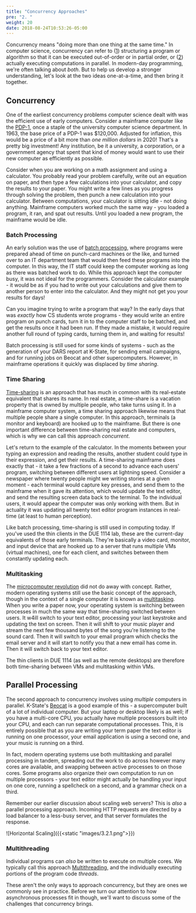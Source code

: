 ```yaml
---
title: "Concurrency Approaches"
pre: "2. "
weight: 20
date: 2018-08-24T10:53:26-05:00
---
```


Concurrency means "doing more than one thing at the same time."  In computer science, concurrency can refer to ([1](https://en.wikipedia.org/wiki/Concurrency_(computer_science))) structuring a program or algorithm so that it can be executed out-of-order or in partial order, or ([2](https://en.wikipedia.org/wiki/Concurrent_computing)) actually executing computations in parallel.  In modern-day programming, we're often talking about _both_.  But to help us develop a stronger understanding, let's look at the two ideas one-at-a-time, and then bring it together.

## Concurrency
One of the earliest concurrency problems computer science dealt with was the efficient use of early computers.  Consider a mainframe computer like the [PDP-1](https://en.wikipedia.org/wiki/PDP-1), once a staple of the university computer science department.  In 1963, the base price of a PDP-1 was $120,000.  Adjusted for inflation, this would be a price of a bit more than _one million dollars_ in 2020!  That's a pretty big investment!  Any institution, be it a university, a corporation, or a government agency that spent that kind of money would want to use their new computer as efficiently as possible.

Consider when you are working on a math assignment and using a calculator.  You probably read your problem carefully, write out an equation on paper, and then type a few calculations into your calculator, and copy the results to your paper.  You might write a few lines as you progress through solving the problem, then punch a new calculation into your calculator.  Between computations, your calculator is sitting idle - not doing anything.  Mainframe computers worked much the same way - you loaded a program, it ran, and spat out results.  Until you loaded a new program, the mainframe would be idle.  

### Batch Processing 
An early solution was the use of [batch processing](https://en.wikipedia.org/wiki/Batch_processing), where programs were prepared ahead of time on punch-card machines or the like, and turned over to an IT department team that would then feed these programs into the computer.  In this way, the IT staff could keep the computer working as long as there was batched work to do.  While this approach kept the computer busy, it was not ideal for the programmers.  Consider the calculator example - it would be as if you had to write out your calculations and give them to another person to enter into the calculator.  And they might not get you your results for days!  

Can you imagine trying to write a program that way? In the early days that was _exactly_ how CS students wrote programs - they would write an entire program on punch cards, turn it in to the computer staff to be batched, and get the results once it had been run.  If they made a mistake, it would require another full round of typing cards, turning them in, and waiting for results!

Batch processing is still used for some kinds of systems - such as the generation of your DARS report at K-State, for sending email campaigns, and for running jobs on Beocat and other supercomputers.  However, in mainframe operations it quickly was displaced by _time sharing_.

### Time Sharing
[Time-sharing](https://en.wikipedia.org/wiki/Time-sharing) is an approach that has much in common with its real-estate equivalent that shares its name.  In real estate, a time-share is a vacation property that is owned by multiple people, who take turns using it.  In a mainframe computer system, a time sharing approach likewise means that multiple people share a single computer.  In this approach, terminals (a monitor and keyboard) are hooked up to the mainframe.  But there is one important difference between time-sharing real estate and computers, which is why we can call this approach _concurrent_.  

Let's return to the example of the calculator.  In the moments between your typing an expression and reading the results, another student could type in their expression, and get their results.  A time-sharing mainframe does exactly that - it take a few fractions of a second to advance each users' program, switching between different users at lightning speed.  Consider a newspaper where twenty people might we writing stories at a given moment - each terminal would capture key presses, and send them to the mainframe when it gave its attention, which would update the text editor, and send the resulting screen data back to the terminal.  To the individual users, it would appear the computer was only working with them. But in actuality it was updating all twenty text editor program instances in real-time (at least to human perception).

Like batch processing, time-sharing is still used in computing today.  If you've used the thin clients in the DUE 1114 lab, these are the current-day equivalents of those early terminals.  They're basically a video card, monitor, and input device that are hooked up to a server that runs multiple VMs (virtual machines), one for each client, and switches between them constantly updating each.

### Multitasking
The [microcomputer revolution](https://en.wikipedia.org/wiki/Microcomputer) did not do away with concept.  Rather, modern operating systems still use the basic concept of the approach, though in the context of a single computer it is known as [multitasking](https://en.wikipedia.org/wiki/Computer_multitasking).  When you write a paper now, your operating system is switching between processes in much the same way that time-sharing switched between users.  It w4ill switch to your text editor, processing your last keystroke and updating the text on screen. Then it will shift to your music player and stream the next few thousand bytes of the song you're listening to the sound card.  Then it will switch to your email program which checks the email server and it will start to notify you that a new email has come in.  Then it will switch back to your text editor. 

The thin clients in DUE 1114 (as well as the remote desktops) are therefore both time-sharing between VMs and multitasking within VMs.

## Parallel Processing 
The second approach to concurrency involves using _multiple_ computers in parallel.  K-State's [Beocat](https://support.beocat.ksu.edu/BeocatDocs/index.php?title=Main_Page) is a good example of this - a supercomputer built of a lot of individual computer.  But your laptop or desktop likely is as well; if you have a multi-core CPU, you actually have multiple processors built into your CPU, and each can run separate computational processes.  This, it is entirely possible that as you are writing your term paper the text editor is running on one processor, your email application is using a second one, and your music is running on a third.  

In fact, modern operating systems use both multitasking and parallel processing in tandem, spreading out the work to do across however many cores are available, and swapping between active processes to on those cores.  Some programs also organize their own computation to run on multiple processors - your text editor might actually be handling your input on one core, running a spellcheck on a second, and a grammar check on a third.

Remember our earlier discussion about scaling web servers?  This is _also_ a parallel processing approach.  Incoming HTTP requests are directed by a load balancer to a less-busy server, and that server formulates the response.

![Horizontal Scaling]({{<static "images/3.2.1.png">}})

### Multithreading
Individual programs can _also_ be written to execute on multiple cores.  We typically call this approach [Multithreading](https://en.wikipedia.org/wiki/Thread_(computing)#Multithreading), and the individually executing portions of the program code _threads_.  

These aren't the only ways to approach concurrency, but they are ones we commonly see in practice.  Before we turn our attention to how asynchronous processes fit in though, we'll want to discuss some of the challenges that concurrency brings. 